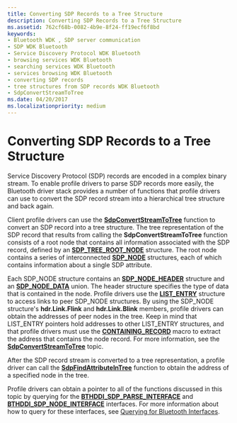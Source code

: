 ```yaml
---
title: Converting SDP Records to a Tree Structure
description: Converting SDP Records to a Tree Structure
ms.assetid: 762cf68b-0082-4b9e-8f24-ff19ecf6f8bd
keywords:
- Bluetooth WDK , SDP server communication
- SDP WDK Bluetooth
- Service Discovery Protocol WDK Bluetooth
- browsing services WDK Bluetooth
- searching services WDK Bluetooth
- services browsing WDK Bluetooth
- converting SDP records
- tree structures from SDP records WDK Bluetooth
- SdpConvertStreamToTree
ms.date: 04/20/2017
ms.localizationpriority: medium
---
```


# Converting SDP Records to a Tree Structure


Service Discovery Protocol (SDP) records are encoded in a complex binary stream. To enable profile drivers to parse SDP records more easily, the Bluetooth driver stack provides a number of functions that profile drivers can use to convert the SDP record stream into a hierarchical tree structure and back again.

Client profile drivers can use the [**SdpConvertStreamToTree**](/windows-hardware/drivers/ddi/bthsdpddi/nc-bthsdpddi-pconvertstreamtotree) function to convert an SDP record into a tree structure. The tree representation of the SDP record that results from calling the **SdpConvertStreamToTree** function consists of a root node that contains all information associated with the SDP record, defined by an [**SDP\_TREE\_ROOT\_NODE**](/windows-hardware/drivers/ddi/sdpnode/ns-sdpnode-_sdp_tree_root_node) structure. The root node contains a series of interconnected [**SDP\_NODE**](/windows-hardware/drivers/ddi/sdpnode/ns-sdpnode-_sdp_node) structures, each of which contains information about a single SDP attribute.

Each SDP\_NODE structure contains an [**SDP\_NODE\_HEADER**](/windows-hardware/drivers/ddi/sdpnode/ns-sdpnode-_sdp_node_header) structure and an [**SDP\_NODE\_DATA**](/windows-hardware/drivers/ddi/sdpnode/ns-sdpnode-_sdp_node_data) union. The header structure specifies the type of data that is contained in the node. Profile drivers use the [**LIST\_ENTRY**](/windows/win32/api/ntdef/ns-ntdef-list_entry) structure to access links to peer SDP\_NODE structures. By using the SDP\_NODE structure's **hdr.Link.Flink** and **hdr.Link.Blink** members, profile drivers can obtain the addresses of peer nodes in the tree. Keep in mind that LIST\_ENTRY pointers hold addresses to other LIST\_ENTRY structures, and that profile drivers must use the [**CONTAINING\_RECORD**](../kernel/mm-bad-pointer.md) macro to extract the address that contains the node record. For more information, see the [**SdpConvertStreamToTree**](/windows-hardware/drivers/ddi/bthsdpddi/nc-bthsdpddi-pconvertstreamtotree) topic.

After the SDP record stream is converted to a tree representation, a profile driver can call the [**SdpFindAttributeInTree**](/windows-hardware/drivers/ddi/sdplib/nf-sdplib-sdpfindattributeintree) function to obtain the address of a specified node in the tree.

Profile drivers can obtain a pointer to all of the functions discussed in this topic by querying for the [**BTHDDI\_SDP\_PARSE\_INTERFACE**](/windows-hardware/drivers/ddi/bthsdpddi/ns-bthsdpddi-_bthddi_sdp_parse_interface) and [**BTHDDI\_SDP\_NODE\_INTERFACE**](/windows-hardware/drivers/ddi/bthsdpddi/ns-bthsdpddi-_bthddi_sdp_node_interface) interfaces. For more information about how to query for these interfaces, see [Querying for Bluetooth Interfaces](querying-for-bluetooth-interfaces.md).

 

